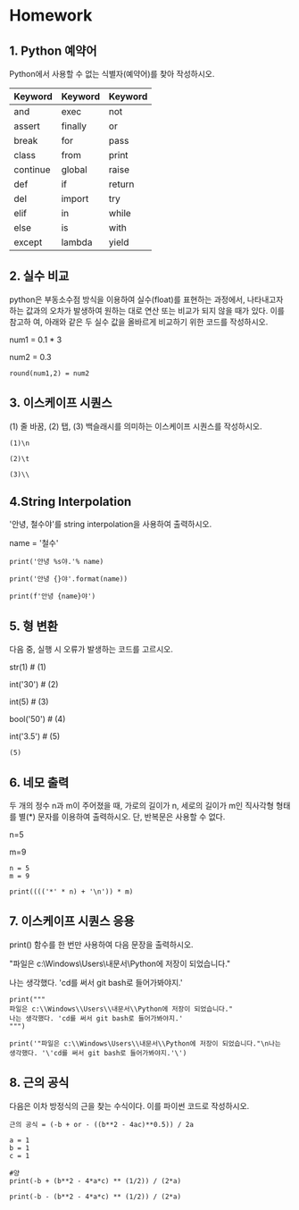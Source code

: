 # Homework

## 1. Python 예약어

Python에서 사용할 수 없는 식별자(예약어)를 찾아 작성하시오.

| Keyword  | Keyword | Keyword |
| :------- | :------ | :------ |
| and      | exec    | not     |
| assert   | finally | or      |
| break    | for     | pass    |
| class    | from    | print   |
| continue | global  | raise   |
| def      | if      | return  |
| del      | import  | try     |
| elif     | in      | while   |
| else     | is      | with    |
| except   | lambda  | yield   |



## 2. 실수 비교

python은 부동소수점 방식을 이용하여 실수(float)를 표현하는 과정에서, 나타내고자 하는 값과의 오차가 발생하여 원하는 대로 연산 또는 비교가 되지 않을 때가 있다. 이를 참고하 여, 아래와 같은 두 실수 값을 올바르게 비교하기 위한 코드를 작성하시오.



num1 = 0.1 * 3

num2 = 0.3

```shell
round(num1,2) = num2
```



## 3. 이스케이프 시퀀스

(1) 줄 바꿈, (2) 탭, (3) 백슬래시를 의미하는 이스케이프 시퀀스를 작성하시오.

```shell
(1)\n

(2)\t

(3)\\
```



## 4.String Interpolation

'안녕, 철수야'를 string interpolation을 사용하여 출력하시오.

name = '철수'

```shell
print('안녕 %s야.'% name)

print('안녕 {}야'.format(name))

print(f'안녕 {name}야')
```



## 5. 형 변환

다음 중, 실행 시 오류가 발생하는 코드를 고르시오.

str(1) # (1)

int('30') # (2)

int(5) # (3)

bool('50') # (4)

int('3.5') # (5)

 ```shell
(5)
 ```



## 6. 네모 출력

두 개의 정수 n과 m이 주어졌을 때, 가로의 길이가 n, 세로의 길이가 m인 직사각형 형태를 별(*) 문자를 이용하여 출력하시오. 단, 반복문은 사용할 수 없다.

n=5

m=9

```shell
n = 5
m = 9

print(((('*' * n) + '\n')) * m)
```



## 7. 이스케이프 시퀀스 응용

print() 함수를 한 번만 사용하여 다음 문장을 출력하시오.

"파일은 c:\Windows\Users\내문서\Python에 저장이 되었습니다."

나는 생각했다. 'cd를 써서 git bash로 들어가봐야지.'

``` shell
print("""
파일은 c:\\Windows\\Users\\내문서\\Python에 저장이 되었습니다."
나는 생각했다. 'cd를 써서 git bash로 들어가봐야지.'
""")

print('"파일은 c:\\Windows\Users\\내문서\\Python에 저장이 되었습니다."\n나는 생각했다. '\'cd를 써서 git bash로 들어가봐야지.'\')
```



## 8. 근의 공식

다음은 이차 방정식의 근을 찾는 수식이다. 이를 파이썬 코드로 작성하시오.

```shell
근의 공식 = (-b + or - ((b**2 - 4ac)**0.5)) / 2a
```

```she
a = 1
b = 1
c = 1

#양
print(-b + (b**2 - 4*a*c) ** (1/2)) / (2*a)

print(-b - (b**2 - 4*a*c) ** (1/2)) / (2*a)

```

